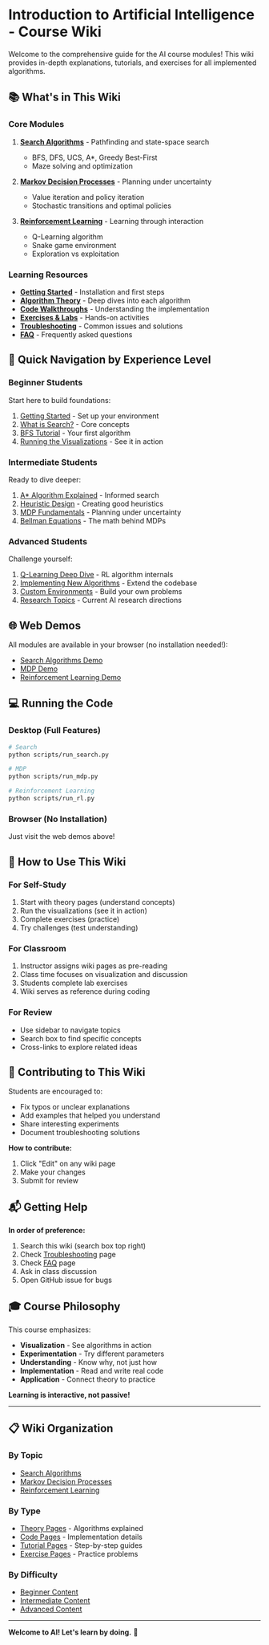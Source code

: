 # Introduction to Artificial Intelligence - Course Wiki

Welcome to the comprehensive guide for the AI course modules! This wiki provides in-depth explanations, tutorials, and exercises for all implemented algorithms.

## 📚 What's in This Wiki

### Core Modules

1. **[Search Algorithms](Search-Algorithms-Overview)** - Pathfinding and state-space search
   - BFS, DFS, UCS, A*, Greedy Best-First
   - Maze solving and optimization

2. **[Markov Decision Processes](MDP-Overview)** - Planning under uncertainty
   - Value iteration and policy iteration
   - Stochastic transitions and optimal policies

3. **[Reinforcement Learning](Reinforcement-Learning-Overview)** - Learning through interaction
   - Q-Learning algorithm
   - Snake game environment
   - Exploration vs exploitation

### Learning Resources

- **[Getting Started](Getting-Started)** - Installation and first steps
- **[Algorithm Theory](Algorithm-Theory)** - Deep dives into each algorithm
- **[Code Walkthroughs](Code-Walkthroughs)** - Understanding the implementation
- **[Exercises & Labs](Exercises-and-Labs)** - Hands-on activities
- **[Troubleshooting](Troubleshooting)** - Common issues and solutions
- **[FAQ](FAQ)** - Frequently asked questions

## 🎯 Quick Navigation by Experience Level

### Beginner Students
Start here to build foundations:
1. [Getting Started](Getting-Started) - Set up your environment
2. [What is Search?](What-is-Search) - Core concepts
3. [BFS Tutorial](BFS-Tutorial) - Your first algorithm
4. [Running the Visualizations](Running-Visualizations) - See it in action

### Intermediate Students
Ready to dive deeper:
1. [A* Algorithm Explained](A-Star-Explained) - Informed search
2. [Heuristic Design](Heuristic-Design) - Creating good heuristics
3. [MDP Fundamentals](MDP-Fundamentals) - Planning under uncertainty
4. [Bellman Equations](Bellman-Equations) - The math behind MDPs

### Advanced Students
Challenge yourself:
1. [Q-Learning Deep Dive](Q-Learning-Deep-Dive) - RL algorithm internals
2. [Implementing New Algorithms](Implementing-Algorithms) - Extend the codebase
3. [Custom Environments](Custom-Environments) - Build your own problems
4. [Research Topics](Research-Topics) - Current AI research directions

## 🌐 Web Demos

All modules are available in your browser (no installation needed!):
- [Search Algorithms Demo](https://chinwh2019.github.io/intro-ai/search/)
- [MDP Demo](https://chinwh2019.github.io/intro-ai/mdp/)
- [Reinforcement Learning Demo](https://chinwh2019.github.io/intro-ai/reinforcement_learning/)

## 💻 Running the Code

### Desktop (Full Features)
```bash
# Search
python scripts/run_search.py

# MDP
python scripts/run_mdp.py

# Reinforcement Learning
python scripts/run_rl.py
```

### Browser (No Installation)
Just visit the web demos above!

## 📖 How to Use This Wiki

### For Self-Study
1. Start with theory pages (understand concepts)
2. Run the visualizations (see it in action)
3. Complete exercises (practice)
4. Try challenges (test understanding)

### For Classroom
1. Instructor assigns wiki pages as pre-reading
2. Class time focuses on visualization and discussion
3. Students complete lab exercises
4. Wiki serves as reference during coding

### For Review
- Use sidebar to navigate topics
- Search box to find specific concepts
- Cross-links to explore related ideas

## 🤝 Contributing to This Wiki

Students are encouraged to:
- Fix typos or unclear explanations
- Add examples that helped you understand
- Share interesting experiments
- Document troubleshooting solutions

**How to contribute:**
1. Click "Edit" on any wiki page
2. Make your changes
3. Submit for review

## 📬 Getting Help

**In order of preference:**
1. Search this wiki (search box top right)
2. Check [Troubleshooting](Troubleshooting) page
3. Check [FAQ](FAQ) page
4. Ask in class discussion
5. Open GitHub issue for bugs

## 🎓 Course Philosophy

This course emphasizes:
- **Visualization** - See algorithms in action
- **Experimentation** - Try different parameters
- **Understanding** - Know why, not just how
- **Implementation** - Read and write real code
- **Application** - Connect theory to practice

**Learning is interactive, not passive!**

---

## 📋 Wiki Organization

### By Topic
- [Search Algorithms](Search-Algorithms-Overview)
- [Markov Decision Processes](MDP-Overview)
- [Reinforcement Learning](Reinforcement-Learning-Overview)

### By Type
- [Theory Pages](Theory-Index) - Algorithms explained
- [Code Pages](Code-Index) - Implementation details
- [Tutorial Pages](Tutorial-Index) - Step-by-step guides
- [Exercise Pages](Exercise-Index) - Practice problems

### By Difficulty
- [Beginner Content](Beginner-Index)
- [Intermediate Content](Intermediate-Index)
- [Advanced Content](Advanced-Index)

---

**Welcome to AI! Let's learn by doing.** 🚀
